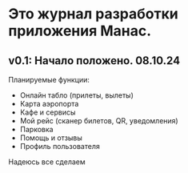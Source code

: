 # Это журнал разработки приложения Манас.

## v0.1: Начало положено. 08.10.24

Планируемые функции: 
  - Онлайн табло (прилеты, вылеты)
  - Карта аэропорта
  - Кафе и сервисы
  - Мой рейс (сканер билетов, QR, уведомления)
  - Парковка
  - Помощь и отзывы
  - Профиль пользователя

Надеюсь все сделаем
